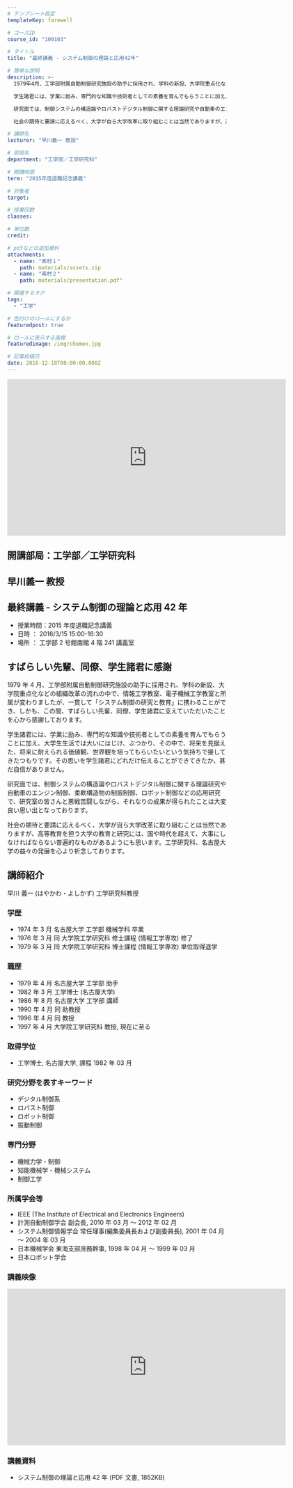 ```yaml
---
# テンプレート指定
templateKey: farewell

# コースID
course_id: "100103"

# タイトル
title: "最終講義 - システム制御の理論と応用42年"

# 簡単な説明
description: >-
  1979年4月、工学部附属自動制御研究施設の助手に採用され、学科の新設、大学院重点化などの組織改革の流れの中で、情報工学教室、電子機械工学教室と所属が変わりましたが、一貫して「システム制御の研究と教育」に携わることができ、しかも、この間、すばらしい先輩、同僚、学生諸君に支えていただいたことを心から感謝しております。 

  学生諸君には、学業に励み、専門的な知識や技術者としての素養を育んでもらうことに加え、大学生生活では大いにはじけ、ぶつかり、その中で、将来を見据えた、将来に耐えられる価値観、世界観を培ってもらいたいという気持ちで接してきたつもりです。その思いを学生諸君にどれだけ伝えることができてきたか、甚だ自信がありません。 

  研究面では、制御システムの構造論やロバストデジタル制御に関する理論研究や自動車のエンジン制御、柔軟構造物の制振制御、ロボット制御などの応用研究で、研究室の皆さんと悪戦苦闘しながら、それなりの成果が得られたことは大変良い思い出となっております。 

  社会の期待と要請に応えるべく、大学が自ら大学改革に取り組むことは当然でありますが、高等教育を担う大学の教育と研究には、国や時代を超えて、大事にしなければならない普遍的なものがあるようにも思います。工学研究科、名古屋大学の益々の発展を心より祈念しております。

# 講師名
lecturer: "早川義一 教授"

# 部局名
department: "工学部／工学研究科"

# 開講時限
term: "2015年度退職記念講義"

# 対象者
target:

# 授業回数
classes:

# 単位数
credit:

# pdfなどの追加資料
attachments:
  - name: "素材１"
    path: materials/assets.zip
  - name: "素材２"
    path: materials/presentation.pdf"

# 関連するタグ
tags:
  - "工学"

# 色付けのロールにするか
featuredpost: true

# ロールに表示する画像
featuredimage: /img/chemex.jpg

# 記事投稿日
date: 2016-12-18T00:00:00.000Z
---
```


<iframe src="https://nuvideo.media.nagoya-u.ac.jp/embed/d046fb7ab86a762d93e084f1c8b94171344cfa88/autostart/false/caption/true" width="640" height="360" frameborder="0" allowfullscreen></iframe>

## 開講部局：工学部／工学研究科

## 早川義一 教授

## 最終講義 - システム制御の理論と応用 42 年

- 授業時間：2015 年度退職記念講義
- 日時 ： 2016/3/15 15:00-16:30
- 場所 ： 工学部 2 号館南館 4 階 241 講義室

## すばらしい先輩、同僚、学生諸君に感謝

1979 年 4 月、工学部附属自動制御研究施設の助手に採用され、学科の新設、大学院重点化などの組織改革の流れの中で、情報工学教室、電子機械工学教室と所属が変わりましたが、一貫して「システム制御の研究と教育」に携わることができ、しかも、この間、すばらしい先輩、同僚、学生諸君に支えていただいたことを心から感謝しております。

学生諸君には、学業に励み、専門的な知識や技術者としての素養を育んでもらうことに加え、大学生生活では大いにはじけ、ぶつかり、その中で、将来を見据えた、将来に耐えられる価値観、世界観を培ってもらいたいという気持ちで接してきたつもりです。その思いを学生諸君にどれだけ伝えることができてきたか、甚だ自信がありません。

研究面では、制御システムの構造論やロバストデジタル制御に関する理論研究や自動車のエンジン制御、柔軟構造物の制振制御、ロボット制御などの応用研究で、研究室の皆さんと悪戦苦闘しながら、それなりの成果が得られたことは大変良い思い出となっております。

社会の期待と要請に応えるべく、大学が自ら大学改革に取り組むことは当然でありますが、高等教育を担う大学の教育と研究には、国や時代を超えて、大事にしなければならない普遍的なものがあるようにも思います。工学研究科、名古屋大学の益々の発展を心より祈念しております。

## 講師紹介

早川 義一 (はやかわ・よしかず) 工学研究科教授

### 学歴

- 1974 年 3 月 名古屋大学 工学部 機械学科 卒業
- 1976 年 3 月 同 大学院工学研究科 修士課程 (情報工学専攻) 修了
- 1979 年 3 月 同 大学院工学研究科 博士課程 (情報工学専攻) 単位取得退学

### 職歴

- 1979 年 4 月 名古屋大学 工学部 助手
- 1982 年 3 月 工学博士 (名古屋大学)
- 1986 年 8 月 名古屋大学 工学部 講師
- 1990 年 4 月 同 助教授
- 1996 年 4 月 同 教授
- 1997 年 4 月 大学院工学研究科 教授, 現在に至る

### 取得学位

- 工学博士, 名古屋大学, 課程 1982 年 03 月

### 研究分野を表すキーワード

- デジタル制御系
- ロバスト制御
- ロボット制御
- 振動制御

### 専門分野

- 機械力学・制御
- 知能機械学・機械システム
- 制御工学

### 所属学会等

- IEEE (The Institute of Electrical and Electronics Engineers)
- 計測自動制御学会 副会長, 2010 年 03 月 ～ 2012 年 02 月
- システム制御情報学会 常任理事(編集委員長および副委員長), 2001 年 04 月 ～ 2004 年 03 月
- 日本機械学会 東海支部庶務幹事, 1998 年 04 月 ～ 1999 年 03 月
- 日本ロボット学会

### 講義映像

<iframe src="https://nuvideo.media.nagoya-u.ac.jp/embed/d37b4e59a646e4401b935adcfd74b2047d9ad5a4/autostart/false/caption/true" width="640" height="360" frameborder="0" allowfullscreen></iframe>

### 講義資料

- システム制御の理論と応用 42 年 (PDF 文書, 1852KB)
